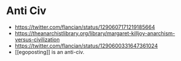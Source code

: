 # Anti Civ
- https://twitter.com/flancian/status/1290607171219185664
- https://theanarchistlibrary.org/library/margaret-killjoy-anarchism-versus-civilization
- https://twitter.com/flancian/status/1290600331647361024
- [[egoposting]] is an anti-civ.

